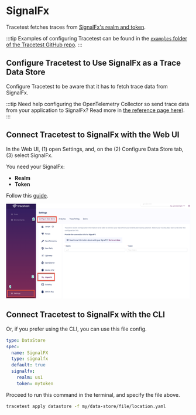 # SignalFx

Tracetest fetches traces from [SignalFx's realm and token](https://docs.splunk.com/Observability/references/organizations.html).

:::tip
Examples of configuring Tracetest can be found in the [`examples` folder of the Tracetest GitHub repo](https://github.com/kubeshop/tracetest/tree/main/examples).
:::

## Configure Tracetest to Use SignalFx as a Trace Data Store

Configure Tracetest to be aware that it has to fetch trace data from SignalFx.

:::tip
Need help configuring the OpenTelemetry Collector so send trace data from your application to SignalFx? Read more in [the reference page here](../opentelemetry-collector-configuration-file-reference)).
:::

## Connect Tracetest to SignalFx with the Web UI

In the Web UI, (1) open Settings, and, on the (2) Configure Data Store tab, (3) select SignalFx.

You need your SignalFx:

- **Realm**
- **Token**

Follow this [guide](https://docs.splunk.com/Observability/references/organizations.html).

![SignalFX](../img/SignalFX-settings.png)

<!---![](https://res.cloudinary.com/djwdcmwdz/image/upload/v1674644337/Blogposts/Docs/screely-1674644332529_cks0lw.png)-->

## Connect Tracetest to SignalFx with the CLI

Or, if you prefer using the CLI, you can use this file config.

```yaml
type: DataStore
spec:
  name: SignalFX
  type: signalfx
  default: true
  signalfx:
    realm: us1
    token: mytoken
```

Proceed to run this command in the terminal, and specify the file above.

```bash
tracetest apply datastore -f my/data-store/file/location.yaml
```
